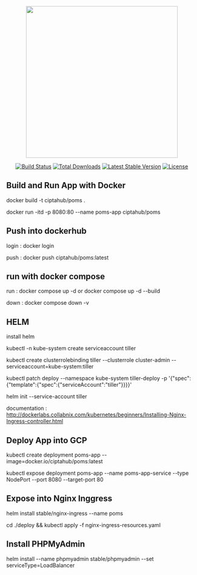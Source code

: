 <p align="center"><img src="https://res.cloudinary.com/dtfbvvkyp/image/upload/v1566331377/laravel-logolockup-cmyk-red.svg" width="400"></p>

<p align="center">
<a href="https://travis-ci.org/laravel/framework"><img src="https://travis-ci.org/laravel/framework.svg" alt="Build Status"></a>
<a href="https://packagist.org/packages/laravel/framework"><img src="https://poser.pugx.org/laravel/framework/d/total.svg" alt="Total Downloads"></a>
<a href="https://packagist.org/packages/laravel/framework"><img src="https://poser.pugx.org/laravel/framework/v/stable.svg" alt="Latest Stable Version"></a>
<a href="https://packagist.org/packages/laravel/framework"><img src="https://poser.pugx.org/laravel/framework/license.svg" alt="License"></a>
</p>

## Build and Run App with Docker

docker build -t ciptahub/poms .

docker run -itd -p 8080:80 --name poms-app ciptahub/poms

## Push into dockerhub

login : docker login

push : docker push ciptahub/poms:latest

## run with docker compose

run : docker compose up -d or docker compose up -d --build

down : docker compose down -v

## HELM

install helm 

kubectl -n kube-system create serviceaccount tiller

kubectl create clusterrolebinding tiller --clusterrole cluster-admin --serviceaccount=kube-system:tiller

kubectl patch deploy --namespace kube-system tiller-deploy -p '{"spec":{"template":{"spec":{"serviceAccount":"tiller"}}}}'

helm init --service-account tiller

documentation : http://dockerlabs.collabnix.com/kubernetes/beginners/Installing-Nginx-Ingress-controller.html

## Deploy App into GCP

kubectl create deployment poms-app --image=docker.io/ciptahub/poms:latest

kubectl expose deployment poms-app --name poms-app-service --type NodePort --port 8080 --target-port 80

## Expose into Nginx Inggress

helm install stable/nginx-ingress --name poms

cd ./deploy && kubectl apply -f nginx-ingress-resources.yaml

## Install PHPMyAdmin

helm install --name phpmyadmin stable/phpmyadmin --set serviceType=LoadBalancer